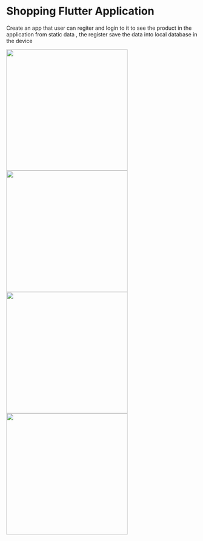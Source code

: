 # Shopping Flutter Application

Create an app that user can regiter and login to it to see the product in the application
from static data , the register save the data into local database in the device

<img src="https://user-images.githubusercontent.com/28947735/158069400-38d5802b-091a-426a-aea9-3b559501bc21.png" width="320">  <img src="https://user-images.githubusercontent.com/28947735/158069406-21b8c8d2-338a-4060-bd22-1c79280af184.png" width="320">  <img src="https://user-images.githubusercontent.com/28947735/158069408-2f9bf1dc-6fcc-4865-8115-970334780dd5.png" width="320">  <img src="https://user-images.githubusercontent.com/28947735/158069412-3a20b114-fe29-490e-a6ca-cc75fc03e4df.png" width="320">

